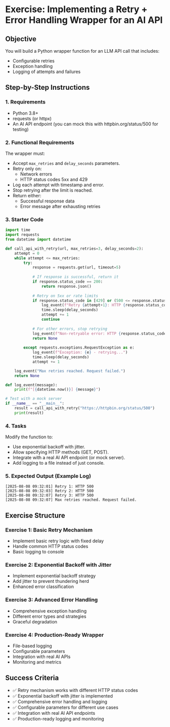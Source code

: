 # Exercise: Implementing a Retry + Error Handling Wrapper for an AI API

## Objective

You will build a Python wrapper function for an LLM API call that includes:

- Configurable retries
- Exception handling
- Logging of attempts and failures

## Step-by-Step Instructions

### 1. Requirements

- Python 3.8+
- requests (or httpx)
- An AI API endpoint (you can mock this with httpbin.org/status/500 for testing)

### 2. Functional Requirements

The wrapper must:

- Accept `max_retries` and `delay_seconds` parameters.
- Retry only on:
  - Network errors
  - HTTP status codes 5xx and 429
- Log each attempt with timestamp and error.
- Stop retrying after the limit is reached.
- Return either:
  - Successful response data
  - Error message after exhausting retries

### 3. Starter Code

```python
import time
import requests
from datetime import datetime

def call_api_with_retry(url, max_retries=3, delay_seconds=2):
    attempt = 0
    while attempt <= max_retries:
        try:
            response = requests.get(url, timeout=5)
            
            # If response is successful, return it
            if response.status_code == 200:
                return response.json()
            
            # Retry on 5xx or rate limits
            if response.status_code in [429] or (500 <= response.status_code < 600):
                log_event(f"Retry {attempt+1}: HTTP {response.status_code}")
                time.sleep(delay_seconds)
                attempt += 1
                continue
            
            # For other errors, stop retrying
            log_event(f"Non-retryable error: HTTP {response.status_code}")
            return None
        
        except requests.exceptions.RequestException as e:
            log_event(f"Exception: {e} - retrying...")
            time.sleep(delay_seconds)
            attempt += 1

    log_event("Max retries reached. Request failed.")
    return None

def log_event(message):
    print(f"[{datetime.now()}] {message}")

# Test with a mock server
if __name__ == "__main__":
    result = call_api_with_retry("https://httpbin.org/status/500")
    print(result)
```

### 4. Tasks

Modify the function to:

- Use exponential backoff with jitter.
- Allow specifying HTTP methods (GET, POST).
- Integrate with a real AI API endpoint (or mock server).
- Add logging to a file instead of just console.

### 5. Expected Output (Example Log)

```
[2025-08-08 09:32:01] Retry 1: HTTP 500
[2025-08-08 09:32:03] Retry 2: HTTP 500
[2025-08-08 09:32:07] Retry 3: HTTP 500
[2025-08-08 09:32:07] Max retries reached. Request failed.
```

## Exercise Structure

### Exercise 1: Basic Retry Mechanism
- Implement basic retry logic with fixed delay
- Handle common HTTP status codes
- Basic logging to console

### Exercise 2: Exponential Backoff with Jitter
- Implement exponential backoff strategy
- Add jitter to prevent thundering herd
- Enhanced error classification

### Exercise 3: Advanced Error Handling
- Comprehensive exception handling
- Different error types and strategies
- Graceful degradation

### Exercise 4: Production-Ready Wrapper
- File-based logging
- Configurable parameters
- Integration with real AI APIs
- Monitoring and metrics

## Success Criteria

- ✅ Retry mechanism works with different HTTP status codes
- ✅ Exponential backoff with jitter is implemented
- ✅ Comprehensive error handling and logging
- ✅ Configurable parameters for different use cases
- ✅ Integration with real AI API endpoints
- ✅ Production-ready logging and monitoring 